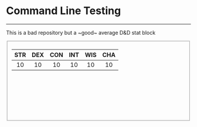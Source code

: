 # Command Line Testing
---


This is a bad repository but a ~good~ average D&D stat block


<fieldset style="min-height: 200px">

|STR|DEX|CON|INT|WIS|CHA|
|:---:|:---:|:---:|:---:|:---:|:---:|
|10|10|10|10|10|10|


</body>
</fieldset>
</div>
